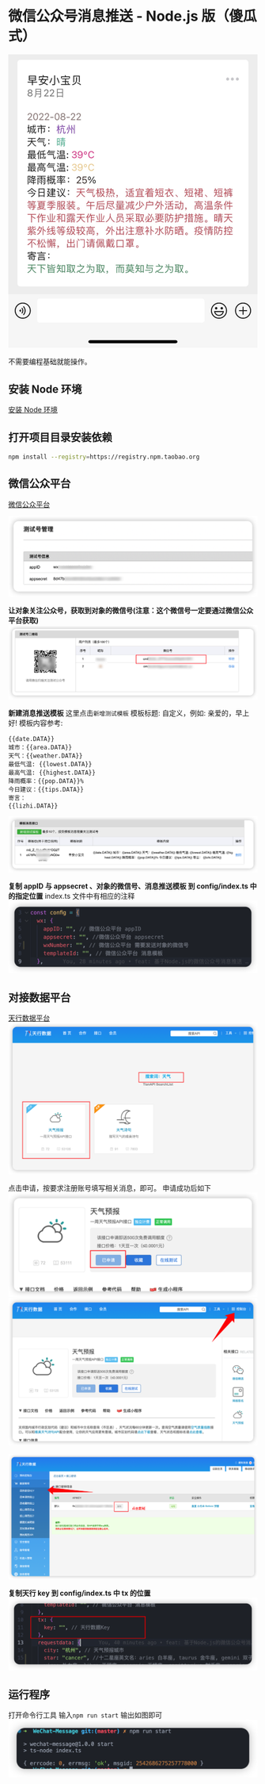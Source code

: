 # 微信公众号消息推送 - Node.js 版（傻瓜式）

![微信公众号消息推送](/images/01.jpg)

不需要编程基础就能操作。

## 安装 Node 环境

[安装 Node 环境](https://nodejs.org/en/)

## 打开项目目录安装依赖

```bash
npm install --registry=https://registry.npm.taobao.org
```

## 微信公众平台

[微信公众平台](http://mp.weixin.qq.com/debug/cgi-bin/sandboxinfo?action=showinfo&t=sandbox/index)

![微信公众平台](/images/02.png)

**让对象关注公众号，获取到对象的微信号(注意：这个微信号一定要通过微信公众平台获取)**
![微信公众平台](/images/04.png)

**新建消息推送模板**
这里点击`新增测试模板`
模板标题: 自定义，例如: 亲爱的，早上好!
模板内容参考:

```
{{date.DATA}}
城市：{{area.DATA}}
天气：{{weather.DATA}}
最低气温: {{lowest.DATA}}
最高气温: {{highest.DATA}}
降雨概率：{{pop.DATA}}%
今日建议：{{tips.DATA}}
寄言：
{{lizhi.DATA}}
```

![微信公众平台](/images/05.png)

**复制 appID 与 appsecret 、对象的微信号、消息推送模板 到 config/index.ts 中的指定位置** index.ts 文件中有相应的注释
![微信公众平台](/images/03.png)

## 对接数据平台

[天行数据平台](https://www.tianapi.com)
![天行数据平台](/images/06.png)

点击申请，按要求注册账号填写相关消息，即可。 申请成功后如下
![天行数据平台](/images/07.png)
![天行数据平台](/images/08.png)

![天行数据平台](/images/09.png)

**复制天行 key 到 config/index.ts 中 tx 的位置**
![天行数据平台](/images/10.png)

## 运行程序

打开命令行工具 输入`npm run start`
输出如图即可
![天行数据平台](/images/11.png)
